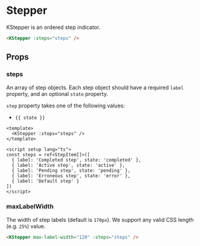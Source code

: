 # Stepper

KStepper is an ordered step indicator.

<KStepper :steps="defaultItems" />

```html
<KStepper :steps="steps" />
```

## Props

### steps

An array of step objects. Each step object should have a required `label` property, and an optional `state` property.

`step` property takes one of the following values:
<ul>
  <li v-for="state in StepperStateArray" :key="`steps-state-${state}`">
    <code>{{ state }}</code>
  </li>
</ul>

<KStepper :steps="stepTypes"
/>

```vue
<template>
  <KStepper :steps="steps" />
</template>

<script setup lang="ts">
const steps = ref<StepItem[]>([
  { label: 'Completed step', state: 'completed' },
  { label: 'Active step', state: 'active' },
  { label: 'Pending step', state: 'pending' },
  { label: 'Erroneous step', state: 'error' },
  { label: 'Default step' }
])
</script>
```

### maxLabelWidth

The width of step labels (default is `170px`). We support any valid CSS length (e.g. `25%`) value.

<KStepper :steps="longSteps" max-label-width="120" />

```html
<KStepper max-label-width="120" :steps="steps" />
```

<script setup lang="ts">
import { ref } from 'vue'
import { StepperStateArray } from '@/types'

const defaultItems = ref<StepItem[]>([
  { label: 'Personal Information', state: 'completed' },
  { label: 'Billing Details', state: 'active' },
  { label: 'Shipping Information' }
])

const stepTypes = ref<StepItem[]>([
  { label: 'Completed step', state: 'completed' },
  { label: 'Active step', state: 'active' },
  { label: 'Pending step', state: 'pending' },
  { label: 'Erroneous step', state: 'error' },
  { label: 'Default step' }
])

const longSteps = ref<StepItem[]>([
  { label: 'Step  a long long long long time ago', state: 'completed' },
  { label: 'in a galaxy far far away', state: 'completed' },
  { label: 'Kongponents were battling in space and', state: 'pending' },
  { label: 'fighting robots and space monsters with lots of explosions' }
])
</script>

